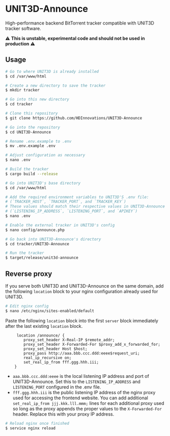 # UNIT3D-Announce

High-performance backend BitTorrent tracker compatible with UNIT3D tracker software.

⚠️ **This is unstable, experimental code and should not be used in production** ⚠️

## Usage

```sh
# Go to where UNIT3D is already installed
$ cd /var/www/html

# Create a new directory to save the tracker
$ mkdir tracker

# Go into this new directory
$ cd tracker

# Clone this repository
$ git clone https://github.com/HDInnovations/UNIT3D-Announce

# Go into the repository
$ cd UNIT3D-Announce

# Rename .env.example to .env
$ mv .env.example .env

# Adjust configuration as necessary
$ nano .env

# Build the tracker
$ cargo build --release

# Go into UNIT3D's base directory
$ cd /var/www/html

# Add the required environment variables to UNIT3D'S .env file:
# (`TRACKER_HOST`, `TRACKER_PORT`, and `TRACKER_KEY`)
# These values should match their respective values in UNIT3D-Announce's .env file:
# (`LISTENING_IP_ADDRESS`, `LISTENING_PORT`, and `APIKEY`)
$ nano .env

# Enable the external tracker in UNIT3D's config
$ nano config/announce.php

# Go back into UNIT3D-Announce's directory
$ cd tracker/UNIT3D-Announce

# Run the tracker
$ target/release/unit3d-announce
```

## Reverse proxy

If you serve both UNIT3D and UNIT3D-Announce on the same domain, add the following `location` block to your nginx configuration already used for UNIT3D.

```sh
# Edit nginx config
$ nano /etc/nginx/sites-enabled/default
```

Paste the following `location` block into the first `server` block immediately after the last existing `location` block.

```nginx
     location /announce/ {
        proxy_set_header X-Real-IP $remote_addr;
        proxy_set_header X-Forwarded-For $proxy_add_x_forwarded_for;
        proxy_set_header Host $host;
        proxy_pass http://aaa.bbb.ccc.ddd:eeee$request_uri;
        real_ip_recursive on;
        set_real_ip_from fff.ggg.hhh.iii;
    }
```

- `aaa.bbb.ccc.ddd:eeee` is the local listening IP address and port of UNIT3D-Announce. Set this to the `LISTENING_IP_ADDRESS` and `LISTENING_PORT` configured in the .env file.
- `fff.ggg.hhh.iii` is the public listening IP address of the nginx proxy used for accessing the frontend website. You can add additional `set_real_ip_from jjj.kkk.lll.mmm;` lines for each additional proxy used so long as the proxy appends the proper values to the `X-Forwarded-For` header. Replace this with your proxy IP address.


```sh
# Reload nginx once finished
$ service nginx reload
```
